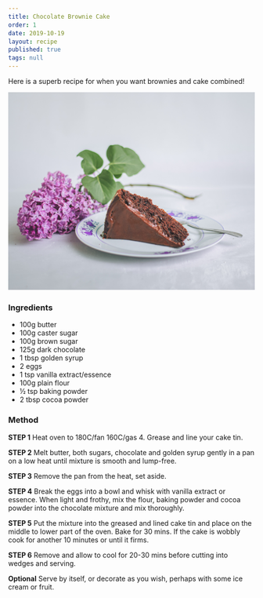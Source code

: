 ```yaml
---
title: Chocolate Brownie Cake
order: 1
date: 2019-10-19
layout: recipe
published: true
tags: null
---
```

Here is a superb recipe for when you want brownies and cake combined!

![A slice of chocolate cake on a white plate with lilac placed beside it](../uploads/chocolatecake.jpg "Chocolate Brownie Cake")

### Ingredients

* 100g butter
* 100g caster sugar
* 100g brown sugar
* 125g dark chocolate
* 1 tbsp golden syrup
* 2 eggs
* 1 tsp vanilla extract/essence
* 100g plain flour
* ½ tsp baking powder
* 2 tbsp cocoa powder

### Method

**STEP 1**
Heat oven to 180C/fan 160C/gas 4. Grease and line your cake tin.

**STEP 2**
Melt butter, both sugars, chocolate and golden syrup gently in a pan on a low heat until mixture is smooth and lump-free.

**STEP 3**
Remove the pan from the heat, set aside.

**STEP 4**
Break the eggs into a bowl and whisk with vanilla extract or essence. When light and frothy, mix the flour, baking powder and cocoa powder into the chocolate mixture and mix thoroughly.

**STEP 5**
Put the mixture into the greased and lined cake tin and place on the middle to lower part of the oven. Bake for 30 mins. If the cake is wobbly cook for another 10 minutes or until it firms.

**STEP 6**
Remove and allow to cool for 20-30 mins before cutting into wedges and serving.

**Optional**
Serve by itself, or decorate as you wish, perhaps with some ice cream or fruit.